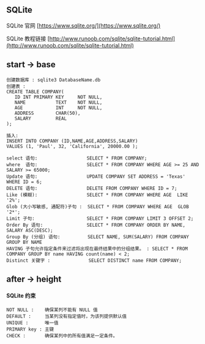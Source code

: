 ## SQLite 

SQLite 官网 [https://www.sqlite.org/](https://www.sqlite.org/)

SQLite 教程链接 [http://www.runoob.com/sqlite/sqlite-tutorial.html](http://www.runoob.com/sqlite/sqlite-tutorial.html)

## start -> base

```sqlite
创建数据库 : sqlite3 DatabaseName.db
创建表 :
CREATE TABLE COMPANY(
   ID INT PRIMARY KEY     NOT NULL,
   NAME           TEXT    NOT NULL,
   AGE            INT     NOT NULL,
   ADDRESS        CHAR(50),
   SALARY         REAL
);

插入:
INSERT INTO COMPANY (ID,NAME,AGE,ADDRESS,SALARY)
VALUES (1, 'Paul', 32, 'California', 20000.00 );

select 语句:                  SELECT * FROM COMPANY;
where  语句:                  SELECT * FROM COMPANY WHERE AGE >= 25 AND SALARY >= 65000;
Update 语句:                  UPDATE COMPANY SET ADDRESS = 'Texas' WHERE ID = 6;
DELETE 语句:                  DELETE FROM COMPANY WHERE ID = 7;
Like (模糊):                  SELECT * FROM COMPANY WHERE AGE  LIKE '2%';
Glob (大小写敏感, 通配符)子句 :  SELECT * FROM COMPANY WHERE AGE  GLOB '2*';
Limit 子句:                   SELECT * FROM COMPANY LIMIT 3 OFFSET 2;
Order By 语句:                SELECT * FROM COMPANY ORDER BY NAME, SALARY ASC(DESC);
Group By (分组) 语句:          SELECT NAME, SUM(SALARY) FROM COMPANY GROUP BY NAME
HAVING 子句允许指定条件来过滤将出现在最终结果中的分组结果。 : SELECT * FROM COMPANY GROUP BY name HAVING count(name) < 2;
Distinct 关键字 :              SELECT DISTINCT name FROM COMPANY;

```

## after -> height
#### SQLite 约束
```sqlite
NOT NULL :    确保某列不能有 NULL 值
DEFAULT :     当某列没有指定值时，为该列提供默认值
UNIQUE :      唯一值
PRIMARY key : 主键
CHECK :       确保某列中的所有值满足一定条件。
```